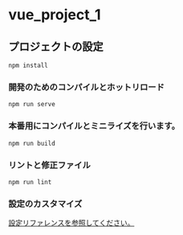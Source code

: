 # vue_project_1

## プロジェクトの設定
```
npm install
```

### 開発のためのコンパイルとホットリロード
```
npm run serve
```

### 本番用にコンパイルとミニライズを行います。
```
npm run build
```

### リントと修正ファイル
```
npm run lint
```

### 設定のカスタマイズ
[設定リファレンスを参照してください。](https://cli.vuejs.org/config)
